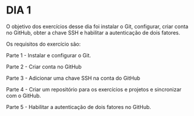 # DIA 1

O objetivo dos exercícios desse dia foi instalar o Git, configurar, criar conta no GitHub, obter a chave SSH e habilitar a autenticação de dois fatores.

Os requisitos do exercício são:

Parte 1 - Instalar e configurar o Git.

Parte 2 - Criar conta no GitHub

Parte 3 - Adicionar uma chave SSH na conta do GitHub

Parte 4 - Criar um repositório para os exercícios e projetos e sincronizar com o GitHub.

Parte 5 - Habilitar a autenticação de dois fatores no GitHub.
